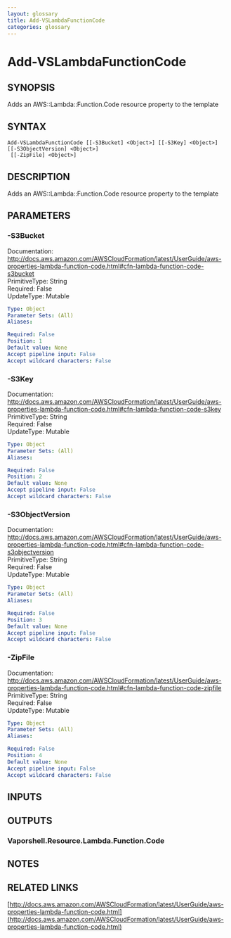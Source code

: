 ```yaml
---
layout: glossary
title: Add-VSLambdaFunctionCode
categories: glossary
---
```


# Add-VSLambdaFunctionCode

## SYNOPSIS
Adds an AWS::Lambda::Function.Code resource property to the template

## SYNTAX

```
Add-VSLambdaFunctionCode [[-S3Bucket] <Object>] [[-S3Key] <Object>] [[-S3ObjectVersion] <Object>]
 [[-ZipFile] <Object>]
```

## DESCRIPTION
Adds an AWS::Lambda::Function.Code resource property to the template

## PARAMETERS

### -S3Bucket
Documentation: http://docs.aws.amazon.com/AWSCloudFormation/latest/UserGuide/aws-properties-lambda-function-code.html#cfn-lambda-function-code-s3bucket    
PrimitiveType: String    
Required: False    
UpdateType: Mutable

```yaml
Type: Object
Parameter Sets: (All)
Aliases: 

Required: False
Position: 1
Default value: None
Accept pipeline input: False
Accept wildcard characters: False
```

### -S3Key
Documentation: http://docs.aws.amazon.com/AWSCloudFormation/latest/UserGuide/aws-properties-lambda-function-code.html#cfn-lambda-function-code-s3key    
PrimitiveType: String    
Required: False    
UpdateType: Mutable

```yaml
Type: Object
Parameter Sets: (All)
Aliases: 

Required: False
Position: 2
Default value: None
Accept pipeline input: False
Accept wildcard characters: False
```

### -S3ObjectVersion
Documentation: http://docs.aws.amazon.com/AWSCloudFormation/latest/UserGuide/aws-properties-lambda-function-code.html#cfn-lambda-function-code-s3objectversion    
PrimitiveType: String    
Required: False    
UpdateType: Mutable

```yaml
Type: Object
Parameter Sets: (All)
Aliases: 

Required: False
Position: 3
Default value: None
Accept pipeline input: False
Accept wildcard characters: False
```

### -ZipFile
Documentation: http://docs.aws.amazon.com/AWSCloudFormation/latest/UserGuide/aws-properties-lambda-function-code.html#cfn-lambda-function-code-zipfile    
PrimitiveType: String    
Required: False    
UpdateType: Mutable

```yaml
Type: Object
Parameter Sets: (All)
Aliases: 

Required: False
Position: 4
Default value: None
Accept pipeline input: False
Accept wildcard characters: False
```

## INPUTS

## OUTPUTS

### Vaporshell.Resource.Lambda.Function.Code

## NOTES

## RELATED LINKS

[http://docs.aws.amazon.com/AWSCloudFormation/latest/UserGuide/aws-properties-lambda-function-code.html](http://docs.aws.amazon.com/AWSCloudFormation/latest/UserGuide/aws-properties-lambda-function-code.html)

